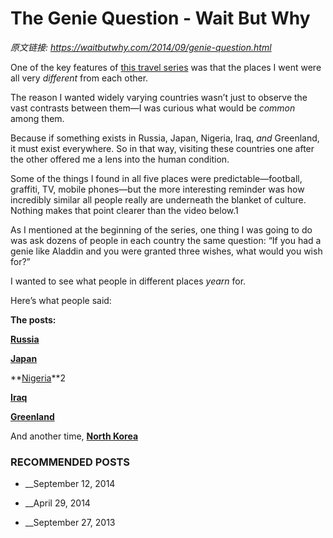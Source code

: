 # The Genie Question - Wait But Why

_原文链接: <https://waitbutwhy.com/2014/09/genie-question.html>_

One of the key features of [this travel series](https://waitbutwhy.com/2014/07/odd-things-odd-places-intro.html) was that the places I went were all very _different_ from each other.

The reason I wanted widely varying countries wasn’t just to observe the vast contrasts between them—I was curious what would be _common_ among them.

Because if something exists in Russia, Japan, Nigeria, Iraq, _and_ Greenland, it must exist everywhere. So in that way, visiting these countries one after the other offered me a lens into the human condition.

Some of the things I found in all five places were predictable—football, graffiti, TV, mobile phones—but the more interesting reminder was how incredibly similar all people really are underneath the blanket of culture. Nothing makes that point clearer than the video below.1

As I mentioned at the beginning of the series, one thing I was going to do was ask dozens of people in each country the same question: “If you had a genie like Aladdin and you were granted three wishes, what would you wish for?”

I wanted to see what people in different places _yearn_ for.

Here’s what people said:

**The posts:**

**[Russia](https://waitbutwhy.com/2014/07/russia-what-you-didnt-know.html)**

**[Japan](https://waitbutwhy.com/2014/07/japan-and-how-i-failed-to-figure-it-out.html)**

**[Nigeria](https://waitbutwhy.com/2014/08/19-things-learned-nigeria.html)**2

**[Iraq](https://waitbutwhy.com/2014/09/muhammad-isis-iraqs-full-story.html)**

**[Greenland](https://waitbutwhy.com/2014/09/but-what-about-greenland.html)**

And another time, **[North Korea](https://waitbutwhy.com/2013/09/20-things-i-learned-while-i-was-in.html)**

### RECOMMENDED POSTS

  * __September 12, 2014

  * __April 29, 2014

  * __September 27, 2013



